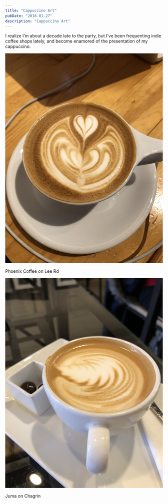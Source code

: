 ```yaml
---
title: "Cappuccino Art"
pubDate: "2018-01-27"
description: "Cappuccino Art"
---
```


I realize I’m about a decade late to the party, but I’ve been frequenting indie coffee shops lately, and become enamored of the presentation of my cappuccino.

![Phoenix Coffee on Lee Rd](coffee1.jpg)

Phoenix Coffee on Lee Rd

![Juma on Chagrin](coffee2.jpg)

Juma on Chagrin
